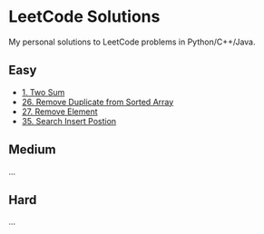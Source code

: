 # LeetCode Solutions

My personal solutions to LeetCode problems in Python/C++/Java.

## Easy
- [1. Two Sum](<Easy/Array/1. Two Sum>)
- [26. Remove Duplicate from Sorted Array](<Easy/Array/26. Remove Duplicates from Sorted Array>)
- [27. Remove Element](<Easy/Array/27. Remove Element>)
- [35. Search Insert Postion](<Easy/Array/35. Search Insert Position.java>)
## Medium
...

## Hard
...

